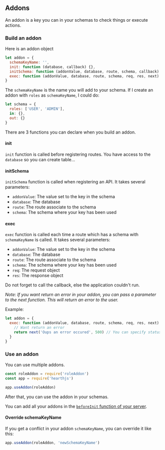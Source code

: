 ## Addons

An addon is a key you can in your schemas to check things or execute actions.

### Build an addon

Here is an addon object

```js
let addon = {
  schemaKeyName: '',
  init: function (database, callback) {},
  initSchema: function (addonValue, database, route, schema, callback) {},
  exec: function (addonValue, database, route, schema, req, res, next) {}
}
```

The `schemaKeyName` is the name you will add to your schema. If I create an addon with `roles` as `schemaKeyName`, I could do:

```js
let schema = {
  roles: ['USER', 'ADMIN'],
  in: {},
  out: {}
}
```

There are 3 functions you can declare when you build an addon.

#### init

`init` function is called before registering routes. You have access to the `database` so you can create table...

#### initSchema

`initSchema` function is called when registering an API. It takes several parameters:

- `addonValue`: The value set to the key in the schema
- `database`: The database
- `route`: The route associate to the schema
- `schema`: The schema where your key has been used

#### exec

`exec` function is called each time a route which has a schema with `schemaKeyName` is called. It takes several parameters:

- `addonValue`: The value set to the key in the schema
- `database`: The database
- `route`: The route associate to the schema
- `schema`: The schema where your key has been used
- `req`: The request object
- `res`: The response object

Do not forget to call the callback, else the application couldn't run.

*Note: If you want return an error in your addon, you can pass a parameter to the next function. This will return an error to the user.*

Example:

```js
let addon = {
  exec: function (addonValue, database, route, schema, req, res, next) {
    // Want return an error
    return next('Oups an error occured', 500) // You can specify status code
  }
}
```

### Use an addon

You can use multiple addons.

```js
const roleAddon = require('roleAddon')
const app = require('hearthjs')

app.useAddon(roleAddon)
```

After that, you can use the addon in your schemas.

You can add all your addons in the [`beforeInit` function of your server](/server/#initialisation).

#### Override schemaKeyName

If you get a conflict in your addon `schemaKeyName`, you can override it like this:

```js
app.useAddon(roleAddon, 'newSchemaKeyName')
```
